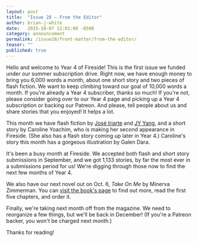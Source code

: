 ```yaml
---
layout: post
title:  "Issue 28 — From the Editor"
author: brian-j-white
date:   2015-10-07 12:01:00 -0500
category: announcement
permalink: /issue28/front-matter/from-the-editor/
teaser: ""
published: true
---
```


Hello and welcome to Year 4 of Fireside! This is the first issue we funded under our summer subscription drive. Right now, we have enough money to bring you 6,000 words a month, about one short story and two pieces of flash fiction. We want to keep climbing toward our goal of 10,000 words a month. If you're already a Year 4 subscriber, thanks so much! If you're not, please consider going over to our Year 4 page and picking up a Year 4 subscription or backing our Patreon. And please, tell people about us and share stories that you enjoyed! It helps a lot.

This month we have flash fiction by [José Iriarte](/issue28/chapter/cupid-and-psyche-at-the-caffe-sol-y-mar/) and [JY Yang](/issue28/chapter/temporary-saints/), and a short story by Caroline Yoachim, who is making her second appearance in Fireside. (She also has a flash story coming up later in Year 4.) Caroline's story this month has a gorgeous illustration by Galen Dara.

It's been a busy month at Fireside. We accepted both flash and short story submissions in September, and we got 1,133 stories, by far the most ever in a submissions period for us! We're digging through those now to find the next few months of Year 4.

We also have our next novel out on Oct. 6, _Take On Me_ by Minerva Zimmerman. You can [visit the book's page](/books/) to find out more, read the first five chapters, and order it.

Finally, we're taking next month off from the magazine. We need to reorganize a few things, but we'll be back in December! (If you're a Patreon backer, you won't be charged next month.)

Thanks for reading!
